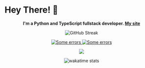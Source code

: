 # Hey There! 👋

<p align="center">
   <b>I'm a Python and TypeScript fullstack developer. <a href="https://andcool.ru">My site</a></b>
</p>

<p align="center">
   <a>
   <img src="https://streak-stats.demolab.com?user=Andcool-Systems&theme=transparent&border=22282E" alt="GitHub Streak" />
   </a>
</p>

<p align="center">
   <a href="https://github.com/Andcool-Systems/weather-widget-api">
      <img src="https://weather.andcool.ru/api?place=pskov&timezone=gmt3&language=en" alt="Some errors" />
   </a>
   <a href="https://github.com/Andcool-Systems/Andcool-Activity">
      <img src="https://activity.andcool.ru/t9mdtk/widget?order=last" alt="Some errors" />
   </a>
</p>

<p align="center">
   <img src="https://gh-stats.andcool.ru/api/embed/Andcool-Systems?panels=userstatistics,toprepositories,toplanguages,commitgraph&bgcolor=0d1117&titlecolor=ffffff&textcolor=ffffff&color=006aff" />
</p>

<p align="center">
   <img 
      src="https://wakatime.com/badge/user/391a38bf-e366-4a08-8107-7e6a23ad440a.svg"
      alt="wakatime stats"
      /img>
   </a>
</p>
